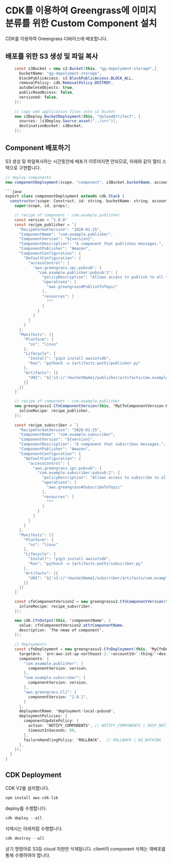 # CDK를 이용하여 Greengrass에 이미지 분류를 위한 Custom Component 설치

CDK를 이용하여 Greengrass 디바이스에 배포합니다.

## 배포를 위한 S3 생성 및 파일 복사 

```java
    const s3Bucket = new s3.Bucket(this, "gg-depolyment-storage",{
      bucketName: "gg-depolyment-storage",
      blockPublicAccess: s3.BlockPublicAccess.BLOCK_ALL,
      removalPolicy: cdk.RemovalPolicy.DESTROY,
      autoDeleteObjects: true,
      publicReadAccess: false,
      versioned: false,
    });
    
    // copy web application files into s3 bucket
    new s3Deploy.BucketDeployment(this, "UploadArtifact", {
      sources: [s3Deploy.Source.asset("../src")],
      destinationBucket: s3Bucket,
    });
```    

## Component 배포하기

S3 생성 및 파일복사하는 시간동안에 배포가 이루어지면 안되므로, 아래와 같이 멀티 스택으로 구현합니다. 

```java
// deploy components
new componentDeployment(scope, "component", s3Bucket.bucketName, accountId, deviceName)    

```java
export class componentDeployment extends cdk.Stack {
  constructor(scope: Construct, id: string, bucketName: string, accountId: string, deviceName: string, props?: cdk.StackProps) {    
    super(scope, id, props);

    // recipe of component - com.example.publisher
    const version = "1.0.0"
    const recipe_publisher = `{
      "RecipeFormatVersion": "2020-01-25",
      "ComponentName": "com.example.publisher",
      "ComponentVersion": "${version}",
      "ComponentDescription": "A component that publishes messages.",
      "ComponentPublisher": "Amazon",
      "ComponentConfiguration": {
        "DefaultConfiguration": {
          "accessControl": {
            "aws.greengrass.ipc.pubsub": {
              "com.example.publisher:pubsub:1": {
                "policyDescription": "Allows access to publish to all topics.",
                "operations": [
                  "aws.greengrass#PublishToTopic"
                ],
                "resources": [
                  "*"
                ]
              }
            }
          }
        }
      },
      "Manifests": [{
        "Platform": {
          "os": "linux"
        },
        "Lifecycle": {
          "Install": "pip3 install awsiotsdk",
          "Run": "python3 -u {artifacts:path}/publisher.py"
        },
        "Artifacts": [{
          "URI": "${'s3://'+bucketName}/publisher/artifacts/com.example.publisher/1.0.0/publisher.py"
        }]
      }]
    }`

    // recipe of component - com.example.publisher
    new greengrassv2.CfnComponentVersion(this, 'MyCfnComponentVersion-Publisher', {
      inlineRecipe: recipe_publisher,
    });
    
    const recipe_subscriber = `{
      "RecipeFormatVersion": "2020-01-25",
      "ComponentName": "com.example.subscriber",
      "ComponentVersion": "${version}",
      "ComponentDescription": "A component that subscribes messages.",
      "ComponentPublisher": "Amazon",
      "ComponentConfiguration": {
        "DefaultConfiguration": {
          "accessControl": {
            "aws.greengrass.ipc.pubsub": {
              "com.example.subscriber:pubsub:1": {
                "policyDescription": "Allows access to subscribe to all topics.",
                "operations": [
                  "aws.greengrass#SubscribeToTopic"
                ],
                "resources": [
                  "*"
                ]
              }
            }
          }
        }
      },
      "Manifests": [{
        "Platform": {
          "os": "linux"
        },
        "Lifecycle": {
          "Install": "pip3 install awsiotsdk",
          "Run": "python3 -u {artifacts:path}/subscriber.py"
        },
        "Artifacts": [{
          "URI": "${'s3://'+bucketName}/subscriber/artifacts/com.example.subscriber/1.0.0/subscriber.py"
        }]
      }]
    }`

    const cfnComponentVersion2 = new greengrassv2.CfnComponentVersion(this, 'MyCfnComponentVersion_Subscriber', {
      inlineRecipe: recipe_subscriber,
    });

    new cdk.CfnOutput(this, 'componentName', {
      value: cfnComponentVersion2.attrComponentName,
      description: 'The nmae of component',
    });
    
    // deployments
    const cfnDeployment = new greengrassv2.CfnDeployment(this, 'MyCfnDeployment', {
      targetArn: `arn:aws:iot:ap-northeast-2:`+accountId+`:thing/`+deviceName,    
      components: {
        "com.example.publisher": {
          componentVersion: version, 
        },
        "com.example.subscriber": {
          componentVersion: version, 
        },
        "aws.greengrass.Cli": {
          componentVersion: "2.8.1", 
        }
      },
      deploymentName: 'deployment-local-pubsub',
      deploymentPolicies: {
        componentUpdatePolicy: {
          action: 'NOTIFY_COMPONENTS', // NOTIFY_COMPONENTS | SKIP_NOTIFY_COMPONENTS
          timeoutInSeconds: 60,
        },
        failureHandlingPolicy: 'ROLLBACK',  // ROLLBACK | DO_NOTHING
      },
    });   
  }
}
```

## CDK Deployment

CDK V2를 설치합니다. 

```java
npm install aws-cdk-lib
```

deploy를 수행합니다.

```java
cdk deploy --all
```

삭제시는 아래처럼 수행합니다.

```java
cdk destroy --all
```

상기 명령어로 S3등 cloud 자원만 삭제됩니다. client의 component 삭제는 재배포를 통해 수행하여야 합니다. 
